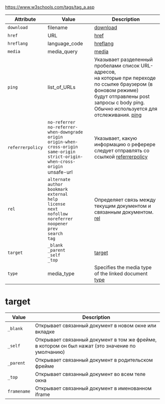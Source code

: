<p><a target="_blank" href="https://www.w3schools.com/tags/tag_a.asp">https://www.w3schools.com/tags/tag_a.asp</a></p>
<table>
<thead>
<tr>
<th>Attribute</th>
<th>Value</th>
<th>Description</th>
</tr>
</thead>
<tbody>
<tr>
<td><code>download</code></td>
<td>filename</td>
<td><a target="_blank" href="https://www.w3schools.com/tags/att_a_download.asp">download</a></td>
</tr>
<tr>
<td><code>href</code></td>
<td>URL</td>
<td><a target="_blank" href="https://www.w3schools.com/tags/att_a_href.asp">href</a></td>
</tr>
<tr>
<td><code>hreflang</code></td>
<td>language_code</td>
<td><a target="_blank" href="https://www.w3schools.com/tags/att_a_hreflang.asp">hreflang</a></td>
</tr>
<tr>
<td><code>media</code></td>
<td>media_query</td>
<td><a target="_blank" href="https://www.w3schools.com/tags/att_a_media.asp">media</a></td>
</tr>
<tr>
<td><code>ping</code></td>
<td>list_of_URLs</td>
<td>Указывает разделенный пробелами список URL-адресов,<br>на которые при переходе по ссылке браузером (в фоновом режиме)<br>будут отправлены post запросы с body ping.<br>Обычно используется для отслеживания. <a target="_blank" href="https://www.w3schools.com/tags/att_a_ping.asp">ping</a></td>
</tr>
<tr>
<td><code>referrerpolicy</code></td>
<td><code>no-referrer</code><br><code>no-referrer-when-downgrade</code><br><code>origin</code><br><code>origin-when-cross-origin</code><br><code>same-origin</code><br><code>strict-origin-when-cross-origin</code><br>unsafe-url</td>
<td>Указывает, какую информацию о реферере следует отправлять со ссылкой <a target="_blank" href="https://www.w3schools.com/tags/att_a_referrepolicy.asp">referrerpolicy</a></td>
</tr>
<tr>
<td><code>rel</code></td>
<td><code>alternate</code><br><code>author</code><br><code>bookmark</code><br><code>external</code><br><code>help</code><br><code>license</code><br><code>next</code><br><code>nofollow</code><br><code>noreferrer</code><br><code>noopener</code><br><code>prev</code><br><code>search</code><br><code>tag</code></td>
<td>Определяет связь между текущим документом и связанным документом. <a target="_blank" href="https://www.w3schools.com/tags/att_a_rel.asp">rel</a></td>
</tr>
<tr>
<td><code>target</code></td>
<td><code>_blank</code><br><code>_parent</code><br><code>_self</code><br><code>_top</code></td>
<td><a target="_blank" href="https://www.w3schools.com/tags/att_a_target.asp">target</a></td>
</tr>
<tr>
<td><code>type</code></td>
<td>media_type</td>
<td>Specifies the media type of the linked document <a target="_blank" href="https://www.w3schools.com/tags/att_a_type.asp">type</a></td>
</tr>
</tbody>
</table>
<h1 id="target">target</h1>
<table>
<thead>
<tr>
<th>Value</th>
<th>Description</th>
</tr>
</thead>
<tbody>
<tr>
<td><code>_blank</code></td>
<td>Открывает связанный документ в новом окне или вкладке</td>
</tr>
<tr>
<td><code>_self</code></td>
<td>Открывает связанный документ в том же фрейме, в котором он был нажат (это значение по умолчанию)</td>
</tr>
<tr>
<td><code>_parent</code></td>
<td>Открывает связанный документ в родительском фрейме</td>
</tr>
<tr>
<td><code>_top</code></td>
<td>Открывает связанный документ во всем теле окна</td>
</tr>
<tr>
<td><code>framename</code></td>
<td>Открывает связанный документ в именованном iframe</td>
</tr>
</tbody>
</table>